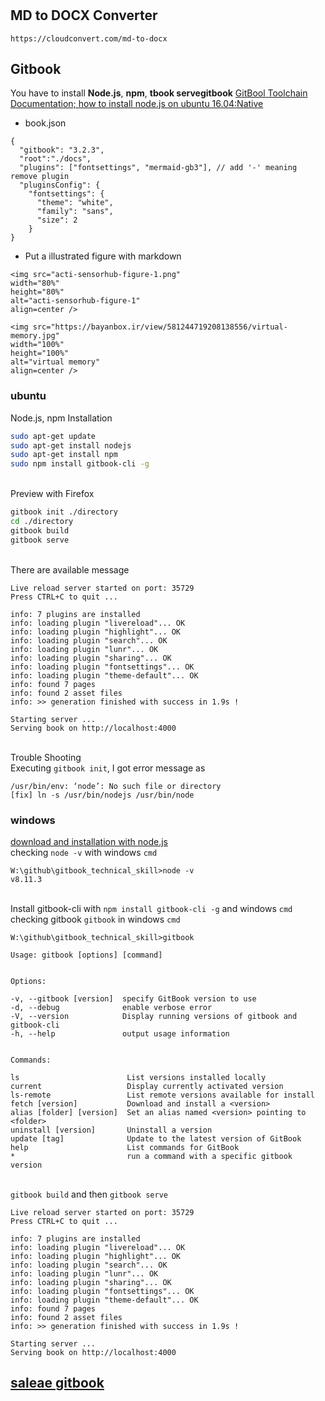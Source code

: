 #
## MD to DOCX Converter

```text
https://cloudconvert.com/md-to-docx
```

## Gitbook
You have to install **Node.js**, **npm**, **tbook servegitbook**
[GitBool Toolchain Documentation; ](https://toolchain.gitbook.com/examples.html)
[how to install node.js on ubuntu 16.04:Native](https://www.digitalocean.com/community/tutorials/how-to-install-node-js-on-ubuntu-16-04)

+ book.json

```text
{
  "gitbook": "3.2.3",
  "root":"./docs",
  "plugins": ["fontsettings", "mermaid-gb3"], // add '-' meaning remove plugin
  "pluginsConfig": {
    "fontsettings": {
      "theme": "white",
      "family": "sans",
      "size": 2
    }
}
```

+ Put a illustrated figure with markdown

```text
<img src="acti-sensorhub-figure-1.png"
width="80%"
height="80%"
alt="acti-sensorhub-figure-1"
align=center />

<img src="https://bayanbox.ir/view/581244719208138556/virtual-memory.jpg"
width="100%"
height="100%"
alt="virtual memory"
align=center />
```

### ubuntu
Node.js, npm Installation

```bash
sudo apt-get update
sudo apt-get install nodejs
sudo apt-get install npm
sudo npm install gitbook-cli -g
```
<br> Preview with Firefox

```bash
gitbook init ./directory
cd ./directory
gitbook build
gitbook serve
```
<br> There are available message

```text
Live reload server started on port: 35729
Press CTRL+C to quit ...

info: 7 plugins are installed
info: loading plugin "livereload"... OK
info: loading plugin "highlight"... OK
info: loading plugin "search"... OK
info: loading plugin "lunr"... OK
info: loading plugin "sharing"... OK
info: loading plugin "fontsettings"... OK
info: loading plugin "theme-default"... OK
info: found 7 pages
info: found 2 asset files
info: >> generation finished with success in 1.9s !

Starting server ...
Serving book on http://localhost:4000
```
<br> Trouble Shooting
<br> Executing `gitbook init`, I got error message as

```text
/usr/bin/env: ‘node’: No such file or directory
[fix] ln -s /usr/bin/nodejs /usr/bin/node
```

### windows

[download and installation with node.js](https://nodejs.org/en/download/)
<br> checking `node -v` with windows `cmd`

```text
W:\github\gitbook_technical_skill>node -v
v8.11.3
```
<br> Install gitbook-cli with `npm install gitbook-cli -g` and windows `cmd`
<br> checking gitbook `gitbook` in windows `cmd`

```text
W:\github\gitbook_technical_skill>gitbook

Usage: gitbook [options] [command]


Options:

-v, --gitbook [version]  specify GitBook version to use
-d, --debug              enable verbose error
-V, --version            Display running versions of gitbook and gitbook-cli
-h, --help               output usage information


Commands:

ls                        List versions installed locally
current                   Display currently activated version
ls-remote                 List remote versions available for install
fetch [version]           Download and install a <version>
alias [folder] [version]  Set an alias named <version> pointing to <folder>
uninstall [version]       Uninstall a version
update [tag]              Update to the latest version of GitBook
help                      List commands for GitBook
*                         run a command with a specific gitbook version
```
<br> `gitbook build` and then `gitbook serve`

```text
Live reload server started on port: 35729
Press CTRL+C to quit ...

info: 7 plugins are installed
info: loading plugin "livereload"... OK
info: loading plugin "highlight"... OK
info: loading plugin "search"... OK
info: loading plugin "lunr"... OK
info: loading plugin "sharing"... OK
info: loading plugin "fontsettings"... OK
info: loading plugin "theme-default"... OK
info: found 7 pages
info: found 2 asset files
info: >> generation finished with success in 1.9s !

Starting server ...
Serving book on http://localhost:4000
```

## [saleae gitbook](https://github.com/saleae/gitbook-docs)
